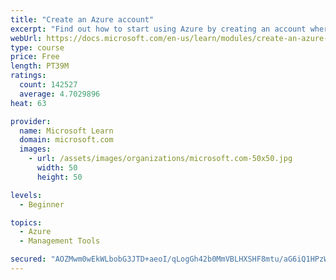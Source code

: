```yaml
---
title: "Create an Azure account"
excerpt: "Find out how to start using Azure by creating an account where you’ll see services and personal settings for identity, billing, and preferences."
webUrl: https://docs.microsoft.com/en-us/learn/modules/create-an-azure-account/
type: course
price: Free
length: PT39M
ratings:
  count: 142527
  average: 4.7029896
heat: 63

provider:
  name: Microsoft Learn
  domain: microsoft.com
  images:
    - url: /assets/images/organizations/microsoft.com-50x50.jpg
      width: 50
      height: 50

levels:
  - Beginner

topics:
  - Azure
  - Management Tools

secured: "AOZMwm0wEkWLbobG3JTD+aeoI/qLogGh42b0MmVBLHXSHF8mtu/aG6iQ1HPzW/xrl15uduj2Rzq7uqqtRIlsJ4a73aEwY34eAmejwL07/Db1CLUGwnHr9LZZP/E0sHj8NAPQpLfmJuepsUQLlBNd5X480ESTAHMdRSzKy/adm+juVbqNTC/OhHcOIdJMYO4gC15qmpY0e0PQL/K7DMmxS5EJlA19gH4REspOpon/T+n5serSrctxcpVw763lR5z7lU+PxsMnTWJAJsTMgz5jypV1/4NQj1oVEPrXjPwyIS5rhqEIe0GtRPEFYHjeoUNPSGrhbr58vUbESWPx6N+qjkPcUlyHvwJi7Y89Mc1myl+o/F4btubU2jCEefI+0ncyPkpzVdfYRpLlfuMLOVA9eV+Y72IN+ryBDXdEbzFNZ2OkTrXDuyPTYgLaICgxXUmY;uyvF96ya8Ul6u7iz2QxBhQ=="
---
```


